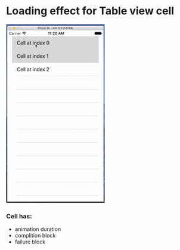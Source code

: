 # Loading effect for Table view cell

![alt sample](./sample.gif "Sample")

### Cell has:
+ animation duration
+ complition block
+ failure block